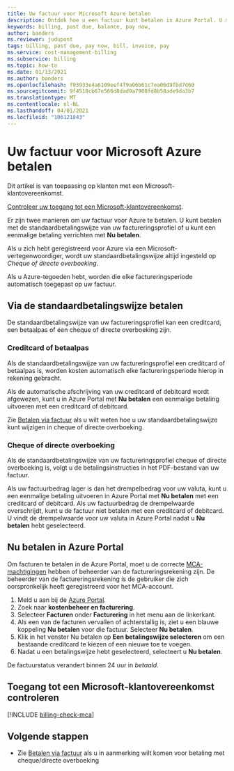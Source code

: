 ```yaml
---
title: Uw factuur voor Microsoft Azure betalen
description: Ontdek hoe u een factuur kunt betalen in Azure Portal. U moet eigenaar van een factureringsprofiel, inzender of factuurbeheerder zijn om te kunnen betalen in de portal.
keywords: billing, past due, balance, pay now,
author: banders
ms.reviewer: judupont
tags: billing, past due, pay now, bill, invoice, pay
ms.service: cost-management-billing
ms.subservice: billing
ms.topic: how-to
ms.date: 01/13/2021
ms.author: banders
ms.openlocfilehash: f93933e4a6109eef4f9a06b61c7ea06d9fbd7d60
ms.sourcegitcommit: 9f4510cb67e566d8dad9a7908fd8b58ade9da3b7
ms.translationtype: MT
ms.contentlocale: nl-NL
ms.lasthandoff: 04/01/2021
ms.locfileid: "106121843"
---
```

# <a name="how-to-pay-your-bill-for-microsoft-azure"></a>Uw factuur voor Microsoft Azure betalen

Dit artikel is van toepassing op klanten met een Microsoft-klantovereenkomst.

[Controleer uw toegang tot een Microsoft-klantovereenkomst](#check-access-to-a-microsoft-customer-agreement).

Er zijn twee manieren om uw factuur voor Azure te betalen. U kunt betalen met de standaardbetalingswijze van uw factureringsprofiel of u kunt een eenmalige betaling verrichten met **Nu betalen**.

Als u zich hebt geregistreerd voor Azure via een Microsoft-vertegenwoordiger, wordt uw standaardbetalingswijze altijd ingesteld op *Cheque of directe overboeking*.

Als u Azure-tegoeden hebt, worden die elke factureringsperiode automatisch toegepast op uw factuur.

## <a name="pay-by-default-payment-method"></a>Via de standaardbetalingswijze betalen

De standaardbetalingswijze van uw factureringsprofiel kan een creditcard, een betaalpas of een cheque of directe overboeking zijn.

### <a name="credit-or-debit-card"></a>Creditcard of betaalpas

Als de standaardbetalingswijze van uw factureringsprofiel een creditcard of betaalpas is, worden kosten automatisch elke factureringsperiode hierop in rekening gebracht.

Als de automatische afschrijving van uw creditcard of debitcard wordt afgewezen, kunt u in Azure Portal met **Nu betalen** een eenmalige betaling uitvoeren met een creditcard of debitcard.

Zie [Betalen via factuur](../manage/pay-by-invoice.md) als u wilt weten hoe u uw standaardbetalingswijze kunt wijzigen in cheque of directe overboeking.

### <a name="check-or-wire-transfer"></a>Cheque of directe overboeking

Als de standaardbetalingswijze van uw factureringsprofiel cheque of directe overboeking is, volgt u de betalingsinstructies in het PDF-bestand van uw factuur.

Als uw factuurbedrag lager is dan het drempelbedrag voor uw valuta, kunt u een eenmalige betaling uitvoeren in Azure Portal met **Nu betalen** met een creditcard of debitcard. Als uw factuurbedrag de drempelwaarde overschrijdt, kunt u de factuur niet betalen met een creditcard of debitcard. U vindt de drempelwaarde voor uw valuta in Azure Portal nadat u **Nu betalen** hebt geselecteerd.

## <a name="pay-now-in-the-azure-portal"></a>Nu betalen in Azure Portal

Om facturen te betalen in de Azure Portal, moet u de correcte [MCA-machtigingen](../manage/understand-mca-roles.md) hebben of beheerder van de factureringsrekening zijn. De beheerder van de factureringsrekening is de gebruiker die zich oorspronkelijk heeft geregistreerd voor het MCA-account.

1. Meld u aan bij de [Azure Portal](https://portal.azure.com).
1. Zoek naar **kostenbeheer en facturering**.
1. Selecteer **Facturen** onder **Facturering** in het menu aan de linkerkant.
1. Als een van de facturen vervallen of achterstallig is, ziet u een blauwe koppeling **Nu betalen** voor die factuur. Selecteer **Nu betalen**.
1. Klik in het venster Nu betalen op **Een betalingswijze selecteren** om een bestaande creditcard te kiezen of een nieuwe toe te voegen.
1. Nadat u een betalingswijze hebt geselecteerd, selecteert u **Nu betalen**.

De factuurstatus verandert binnen 24 uur in *betaald*.

## <a name="check-access-to-a-microsoft-customer-agreement"></a>Toegang tot een Microsoft-klantovereenkomst controleren
[!INCLUDE [billing-check-mca](../../../includes/billing-check-mca.md)]

## <a name="next-steps"></a>Volgende stappen

- Zie [Betalen via factuur](../manage/pay-by-invoice.md) als u in aanmerking wilt komen voor betaling met cheque/directe overboeking
